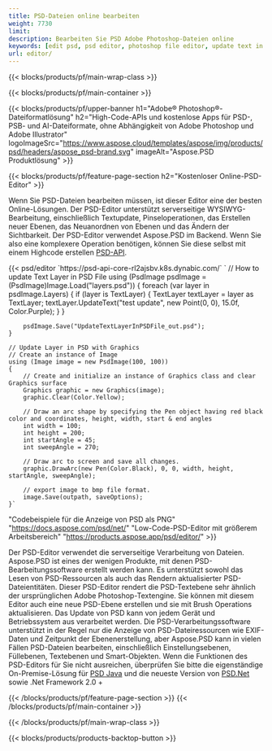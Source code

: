 ```yaml
---
title: PSD-Dateien online bearbeiten
weight: 7730
limit: 
description: Bearbeiten Sie PSD Adobe Photoshop-Dateien online
keywords: [edit psd, psd editor, photoshop file editor, update text in psd, update psd]
url: editor/
---
```


{{< blocks/products/pf/main-wrap-class >}}


{{< blocks/products/pf/main-container >}}

{{< blocks/products/pf/upper-banner h1="Adobe® Photoshop®-Dateiformatlösung" h2="High-Code-APIs und kostenlose Apps für PSD-, PSB- und AI-Dateiformate, ohne Abhängigkeit von Adobe Photoshop und Adobe Illustrator" logoImageSrc="https://www.aspose.cloud/templates/aspose/img/products/psd/headers/aspose_psd-brand.svg" imageAlt="Aspose.PSD Produktlösung" >}}

{{< blocks/products/pf/feature-page-section h2="Kostenloser Online-PSD-Editor" >}}
<p>Wenn Sie PSD-Dateien bearbeiten müssen, ist dieser Editor eine der besten Online-Lösungen. Der PSD-Editor unterstützt serverseitige WYSIWYG-Bearbeitung, einschließlich Textupdate, Pinseloperationen, das Erstellen neuer Ebenen, das Neuanordnen von Ebenen und das Ändern der Sichtbarkeit. Der PSD-Editor verwendet Aspose.PSD im Backend. Wenn Sie also eine komplexere Operation benötigen, können Sie diese selbst mit einem Highcode erstellen <a href="/psd/{{< lang-code >}}">PSD-API</a>.</p>
{{< psd/editor `https://psd-api-core-rl2ajsbv.k8s.dynabic.com/` 
`	// How to update Text Layer in PSD File
	using (PsdImage psdImage = (PsdImage)Image.Load("layers.psd"))
  	{
		foreach (var layer in psdImage.Layers)
		{
			if (layer is TextLayer)
			{
				TextLayer textLayer = layer as TextLayer;
				textLayer.UpdateText("test update", new Point(0, 0), 15.0f, Color.Purple);
			}
		}

		psdImage.Save("UpdateTextLayerInPSDFile_out.psd");
	}
	
	// Update Layer in PSD with Graphics
	// Create an instance of Image
	using (Image image = new PsdImage(100, 100))
	{
		// Create and initialize an instance of Graphics class and clear Graphics surface
		Graphics graphic = new Graphics(image);
		graphic.Clear(Color.Yellow);

		// Draw an arc shape by specifying the Pen object having red black color and coordinates, height, width, start & end angles                 
		int width = 100;
		int height = 200;
		int startAngle = 45;
		int sweepAngle = 270;

		// Draw arc to screen and save all changes.
		graphic.DrawArc(new Pen(Color.Black), 0, 0, width, height, startAngle, sweepAngle);

		// export image to bmp file format.
		image.Save(outpath, saveOptions);
	}` 
"Codebeispiele für die Anzeige von PSD als PNG"  "https://docs.aspose.com/psd/net/" 
"Low-Code-PSD-Editor mit größerem Arbeitsbereich" "https://products.aspose.app/psd/editor/" >}}
<p>Der PSD-Editor verwendet die serverseitige Verarbeitung von Dateien. Aspose.PSD ist eines der wenigen Produkte, mit denen PSD-Bearbeitungssoftware erstellt werden kann. Es unterstützt sowohl das Lesen von PSD-Ressourcen als auch das Rendern aktualisierter PSD-Dateientitäten. Dieser PSD-Editor rendert die PSD-Textebene sehr ähnlich der ursprünglichen Adobe Photoshop-Textengine. Sie können mit diesem Editor auch eine neue PSD-Ebene erstellen und sie mit Brush Operations aktualisieren. Das Update von PSD kann von jedem Gerät und Betriebssystem aus verarbeitet werden. Die PSD-Verarbeitungssoftware unterstützt in der Regel nur die Anzeige von PSD-Dateiressourcen wie EXIF-Daten und Zeitpunkt der Ebenenerstellung, aber Aspose.PSD kann in vielen Fällen PSD-Dateien bearbeiten, einschließlich Einstellungsebenen, Füllebenen, Textebenen und Smart-Objekten. Wenn die Funktionen des PSD-Editors für Sie nicht ausreichen, überprüfen Sie bitte die eigenständige On-Premise-Lösung für <a href="/psd/{{< lang-code >}}java">PSD Java</a> und die neueste Version von <a href="/psd/{{< lang-code >}}net">PSD.Net</a> sowie .Net Framework 2.0 +</p>

{{< /blocks/products/pf/feature-page-section >}}
{{< /blocks/products/pf/main-container >}}


{{< /blocks/products/pf/main-wrap-class >}}

{{< blocks/products/products-backtop-button >}}
